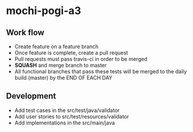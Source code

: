 # mochi-pogi-a3

## Work flow
- Create feature on a feature branch
- Once feature is complete, create a pull request
- Pull requests must pass travis-ci in order to be merged
- **SQUASH** and merge branch to master
- All functional branches that pass these tests will be merged to the daily build (master) by the END OF EACH DAY

## Development
- Add test cases in the src/test/java/validator
- Add user stories to src/test/resources/validator
- Add implementations in the src/main/java
